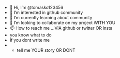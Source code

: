- 👋 Hi, I’m @tomasko123456
- 👀 I’m interested in github community 
- 🌱 I’m currently learning about community
- 💞️ I’m looking to collaborate on my project WITH YOU 
- 📫 How to reach me ...VIA github or twitter OR insta
- you know what to do
- if you dont write me
- - tell me YOUR story OR DONT 

<!---
tomasko123456/tomasko123456 is a ✨ special ✨ repository because its `README.md` (this file) appears on your GitHub profile.

